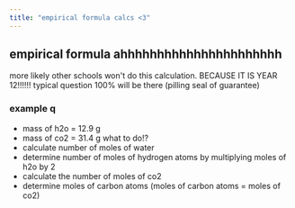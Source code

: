 ```yaml
---
title: "empirical formula calcs <3"
---
```

## empirical formula ahhhhhhhhhhhhhhhhhhhhhh
more likely other schools won't do this calculation. BECAUSE IT IS YEAR 12!!!!!! typical question 100% will be there (pilling seal of guarantee)
### example q
- mass of h2o = 12.9 g
- mass of co2 = 31.4 g
what to do!?
- calculate number of moles of water
- determine number of moles of hydrogen atoms by multiplying moles of h2o by 2
- calculate the number of moles of co2
- determine moles of carbon atoms (moles of carbon atoms = moles of co2)